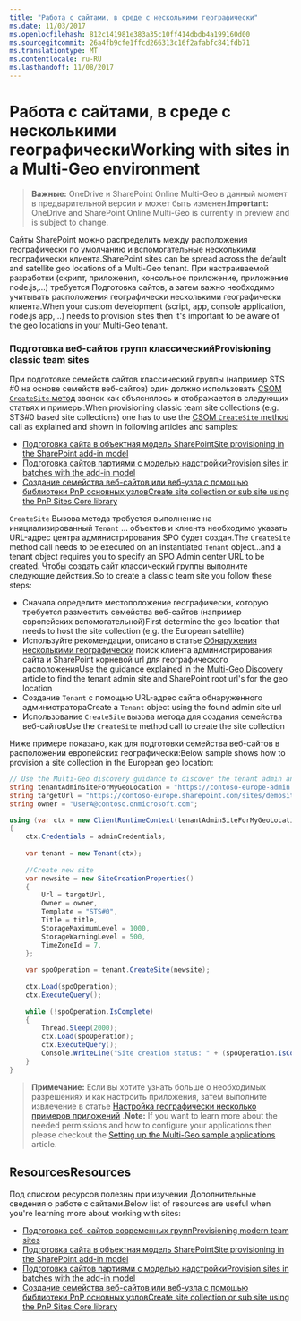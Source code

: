 ```yaml
---
title: "Работа с сайтами, в среде с несколькими географически"
ms.date: 11/03/2017
ms.openlocfilehash: 812c141981e383a35c10ff414dbdb4a199160d00
ms.sourcegitcommit: 26a4fb9cfe1ffcd266313c16f2afabfc841fdb71
ms.translationtype: MT
ms.contentlocale: ru-RU
ms.lasthandoff: 11/08/2017
---
```

# <a name="working-with-sites-in-a-multi-geo-environment"></a><span data-ttu-id="887cf-102">Работа с сайтами, в среде с несколькими географически</span><span class="sxs-lookup"><span data-stu-id="887cf-102">Working with sites in a Multi-Geo environment</span></span>

> <span data-ttu-id="887cf-103">**Важные:** OneDrive и SharePoint Online Multi-Geo в данный момент в предварительной версии и может быть изменен.</span><span class="sxs-lookup"><span data-stu-id="887cf-103">**Important:** OneDrive and SharePoint Online Multi-Geo is currently in preview and is subject to change.</span></span>

<span data-ttu-id="887cf-104">Сайты SharePoint можно распределить между расположения географически по умолчанию и вспомогательные несколькими географически клиента.</span><span class="sxs-lookup"><span data-stu-id="887cf-104">SharePoint sites can be spread across the default and satellite geo locations of a Multi-Geo tenant.</span></span> <span data-ttu-id="887cf-105">При настраиваемой разработки (скрипт, приложения, консольное приложение, приложение node.js,...) требуется Подготовка сайтов, а затем важно необходимо учитывать расположения географически несколькими географически клиента.</span><span class="sxs-lookup"><span data-stu-id="887cf-105">When your custom development (script, app, console application, node.js app,...) needs to provision sites then it's important to be aware of the geo locations in your Multi-Geo tenant.</span></span> 

### <a name="provisioning-classic-team-sites"></a><span data-ttu-id="887cf-106">Подготовка веб-сайтов групп классический</span><span class="sxs-lookup"><span data-stu-id="887cf-106">Provisioning classic team sites</span></span>
<span data-ttu-id="887cf-107">При подготовке семейств сайтов классический группы (например STS #0 на основе семейств веб-сайтов) один должно использовать [CSOM `CreateSite` метод](https://msdn.microsoft.com/en-us/library/microsoft.online.sharepoint.tenantadministration.tenant.createsite(v=office.15).aspx) звонок как объяснялось и отображается в следующих статьях и примеры:</span><span class="sxs-lookup"><span data-stu-id="887cf-107">When provisioning classic team site collections (e.g. STS#0 based site collections) one has to use the [CSOM `CreateSite` method](https://msdn.microsoft.com/en-us/library/microsoft.online.sharepoint.tenantadministration.tenant.createsite(v=office.15).aspx) call as explained and shown in following articles and samples:</span></span>
- [<span data-ttu-id="887cf-108">Подготовка сайта в объектная модель SharePoint</span><span class="sxs-lookup"><span data-stu-id="887cf-108">Site provisioning in the SharePoint add-in model</span></span>](site-provisioning-sharepoint-add-in.md)
- [<span data-ttu-id="887cf-109">Подготовка сайтов партиями с моделью надстройки</span><span class="sxs-lookup"><span data-stu-id="887cf-109">Provision sites in batches with the add-in model</span></span>](https://github.com/SharePoint/PnP/tree/master/Samples/Provisioning.Batch)
- [<span data-ttu-id="887cf-110">Создание семейства веб-сайтов или веб-узла с помощью библиотеки PnP основных узлов</span><span class="sxs-lookup"><span data-stu-id="887cf-110">Create site collection or sub site using the PnP Sites Core library</span></span>](https://github.com/SharePoint/PnP/tree/master/Samples/Provisioning.CreateSite)

<span data-ttu-id="887cf-111">`CreateSite` Вызова метода требуется выполнение на инициализированный `Tenant` ... объектов и клиента необходимо указать URL-адрес центра администрирования SPO будет создан.</span><span class="sxs-lookup"><span data-stu-id="887cf-111">The `CreateSite` method call needs to be executed on an instantiated `Tenant` object...and a tenant object requires you to specify an SPO Admin center URL to be created.</span></span> <span data-ttu-id="887cf-112">Чтобы создать сайт классический группы выполните следующие действия.</span><span class="sxs-lookup"><span data-stu-id="887cf-112">So to create a classic team site you follow these steps:</span></span>
- <span data-ttu-id="887cf-113">Сначала определите местоположение географически, которую требуется разместить семейства веб-сайтов (например европейских вспомогательной)</span><span class="sxs-lookup"><span data-stu-id="887cf-113">First determine the geo location that needs to host the site collection (e.g. the European satellite)</span></span>
- <span data-ttu-id="887cf-114">Используйте рекомендации, описано в статье [Обнаружения несколькими географически](multigeo-discovery.md) поиск клиента администрирования сайта и SharePoint корневой url для географического расположения</span><span class="sxs-lookup"><span data-stu-id="887cf-114">Use the guidance explained in the [Multi-Geo Discovery](multigeo-discovery.md) article to find the tenant admin site and SharePoint root url's for the geo location</span></span>
- <span data-ttu-id="887cf-115">Создание `Tenant` с помощью URL-адрес сайта обнаруженного администратора</span><span class="sxs-lookup"><span data-stu-id="887cf-115">Create a `Tenant` object using the found admin site url</span></span>
- <span data-ttu-id="887cf-116">Использование `CreateSite` вызова метода для создания семейства веб-сайтов</span><span class="sxs-lookup"><span data-stu-id="887cf-116">Use the `CreateSite` method call to create the site collection</span></span>

<span data-ttu-id="887cf-117">Ниже примере показано, как для подготовки семейства веб-сайтов в расположении европейских географически:</span><span class="sxs-lookup"><span data-stu-id="887cf-117">Below sample shows how to provision a site collection in the European geo location:</span></span>

```C#
// Use the Multi-Geo discovery guidance to discover the tenant admin and root site urls for this geo location
string tenantAdminSiteForMyGeoLocation = "https://contoso-europe-admin.sharepoint.com";
string targetUrl = "https://contoso-europe.sharepoint.com/sites/demosite";
string owner = "UserA@contoso.onmicrosoft.com";

using (var ctx = new ClientRuntimeContext(tenantAdminSiteForMyGeoLocation))
{
    ctx.Credentials = adminCredentials;
    
    var tenant = new Tenant(ctx);
    
    //Create new site
    var newsite = new SiteCreationProperties()
    {
        Url = targetUrl,
        Owner = owner,
        Template = "STS#0",
        Title = title,
        StorageMaximumLevel = 1000,
        StorageWarningLevel = 500,
        TimeZoneId = 7,
    };
    
    var spoOperation = tenant.CreateSite(newsite);
    
    ctx.Load(spoOperation);
    ctx.ExecuteQuery();
    
    while (!spoOperation.IsComplete)
    {
        Thread.Sleep(2000);
        ctx.Load(spoOperation);
        ctx.ExecuteQuery();
        Console.WriteLine("Site creation status: " + (spoOperation.IsComplete ? "waiting" : "complete"));
    }
}
```

><span data-ttu-id="887cf-118">**Примечание:** Если вы хотите узнать больше о необходимых разрешениях и как настроить приложения, затем выполните извлечение в статье [Настройка географически несколько примеров приложений](multigeo-sampleapplicationsetup.md) .</span><span class="sxs-lookup"><span data-stu-id="887cf-118">**Note:** If you want to learn more about the needed permissions and how to configure your applications then please checkout the [Setting up the Multi-Geo sample applications](multigeo-sampleapplicationsetup.md) article.</span></span>

## <a name="resources"></a><span data-ttu-id="887cf-119">Resources</span><span class="sxs-lookup"><span data-stu-id="887cf-119">Resources</span></span>
<span data-ttu-id="887cf-120">Под списком ресурсов полезны при изучении Дополнительные сведения о работе с сайтами.</span><span class="sxs-lookup"><span data-stu-id="887cf-120">Below list of resources are useful when you're learning more about working with sites:</span></span>
- [<span data-ttu-id="887cf-121">Подготовка веб-сайтов современных групп</span><span class="sxs-lookup"><span data-stu-id="887cf-121">Provisioning modern team sites</span></span>](https://msdn.microsoft.com/en-us/pnp_articles/modern-experience-customizations-provisioning-sites)
- [<span data-ttu-id="887cf-122">Подготовка сайта в объектная модель SharePoint</span><span class="sxs-lookup"><span data-stu-id="887cf-122">Site provisioning in the SharePoint add-in model</span></span>](site-provisioning-sharepoint-add-in.md)
- [<span data-ttu-id="887cf-123">Подготовка сайтов партиями с моделью надстройки</span><span class="sxs-lookup"><span data-stu-id="887cf-123">Provision sites in batches with the add-in model</span></span>](https://github.com/SharePoint/PnP/tree/master/Samples/Provisioning.Batch)
- [<span data-ttu-id="887cf-124">Создание семейства веб-сайтов или веб-узла с помощью библиотеки PnP основных узлов</span><span class="sxs-lookup"><span data-stu-id="887cf-124">Create site collection or sub site using the PnP Sites Core library</span></span>](https://github.com/SharePoint/PnP/tree/master/Samples/Provisioning.CreateSite)